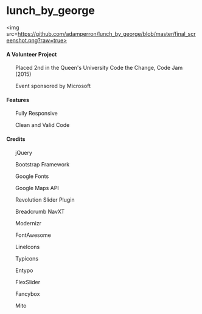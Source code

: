 lunch_by_george
====================================

<img src=https://github.com/adamperron/lunch_by_george/blob/master/final_screenshot.png?raw=true>

<h4>A Volunteer Project</h4>
<ul>Placed 2nd in the Queen's University Code the Change, Code Jam (2015)</ul>
<ul>Event sponsored by Microsoft</ul>


<h4>Features</h4>
<ul>Fully Responsive</ul>
<ul>Clean and Valid Code</ul>


<h4>Credits</h4>

<ul>jQuery</ul>
<ul>Bootstrap Framework</ul>
<ul>Google Fonts</ul>
<ul>Google Maps API</ul>
<ul>Revolution Slider Plugin</ul>
<ul>Breadcrumb NavXT</ul>
<ul>Modernizr</ul>
<ul>FontAwesome</ul>
<ul>LineIcons</ul>
<ul>Typicons</ul>
<ul>Entypo</ul>
<ul>FlexSlider</ul>
<ul>Fancybox</ul>
<ul>Mito</ul>
